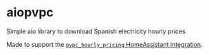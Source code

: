 # aiopvpc

Simple aio library to download Spanish electricity hourly prices.

Made to support the [`pvpc_hourly_pricing` HomeAssistant integration](https://www.home-assistant.io/integrations/pvpc_hourly_pricing/). 
